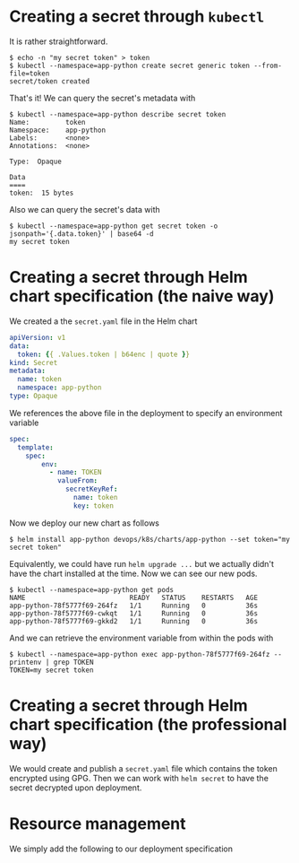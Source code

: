 # Creating a secret through `kubectl`

It is rather straightforward.

```shell
$ echo -n "my secret token" > token
$ kubectl --namespace=app-python create secret generic token --from-file=token
secret/token created
```

That's it! We can query the secret's metadata with

```shell
$ kubectl --namespace=app-python describe secret token
Name:         token
Namespace:    app-python
Labels:       <none>
Annotations:  <none>

Type:  Opaque

Data
====
token:  15 bytes
```

Also we can query the secret's data with

```shell
$ kubectl --namespace=app-python get secret token -o jsonpath='{.data.token}' | base64 -d
my secret token
```

# Creating a secret through Helm chart specification (the naive way)

We created a the `secret.yaml` file in the Helm chart

```yaml
apiVersion: v1
data:
  token: {{ .Values.token | b64enc | quote }}
kind: Secret
metadata:
  name: token
  namespace: app-python
type: Opaque
```

We references the above file in the deployment to specify an environment variable

```yaml
spec:
  template:
    spec:
        env:
          - name: TOKEN
            valueFrom:
              secretKeyRef:
                name: token
                key: token
```

Now we deploy our new chart as follows

```shell
$ helm install app-python devops/k8s/charts/app-python --set token="my secret token"
```

Equivalently, we could have run `helm upgrade ...` but we actually didn't have the chart installed at the time. Now we
can see our new pods.

```shell
$ kubectl --namespace=app-python get pods
NAME                          READY   STATUS    RESTARTS   AGE
app-python-78f5777f69-264fz   1/1     Running   0          36s
app-python-78f5777f69-cwkqt   1/1     Running   0          36s
app-python-78f5777f69-gkkd2   1/1     Running   0          36s
```

And we can retrieve the environment variable from within the pods with

```shell
$ kubectl --namespace=app-python exec app-python-78f5777f69-264fz -- printenv | grep TOKEN
TOKEN=my secret token
```

# Creating a secret through Helm chart specification (the professional way)

We would create and publish a `secret.yaml` file which contains the token encrypted using GPG. Then we can work with
`helm secret` to have the secret decrypted upon deployment.

# Resource management

We simply add the following to our deployment specification

